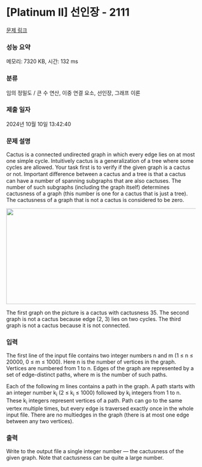 # [Platinum II] 선인장 - 2111 

[문제 링크](https://www.acmicpc.net/problem/2111) 

### 성능 요약

메모리: 7320 KB, 시간: 132 ms

### 분류

임의 정밀도 / 큰 수 연산, 이중 연결 요소, 선인장, 그래프 이론

### 제출 일자

2024년 10월 10일 13:42:40

### 문제 설명

<p>Cactus is a connected undirected graph in which every edge lies on at most one simple cycle. Intuitively cactus is a generalization of a tree where some cycles are allowed. Your task first is to verify if the given graph is a cactus or not. Important diﬀerence between a cactus and a tree is that a cactus can have a number of spanning subgraphs that are also cactuses. The number of such subgraphs (including the graph itself) determines cactusness of a graph (this number is one for a cactus that is just a tree). The cactusness of a graph that is not a cactus is considered to be zero.</p>

<p><img alt="" src="https://www.acmicpc.net/upload/images/cactus.png" style="height:255px; width:563px"></p>

<p>The first graph on the picture is a cactus with cactusness 35. The second graph is not a cactus because edge (2, 3) lies on two cycles. The third graph is not a cactus because it is not connected.</p>

### 입력 

 <p>The first line of the input file contains two integer numbers n and m (1 ≤ n ≤ 20000, 0 ≤ m ≤ 1000). Here n is the number of vertices in the graph. Vertices are numbered from 1 to n. Edges of the graph are represented by a set of edge-distinct paths, where m is the number of such paths.</p>

<p>Each of the following m lines contains a path in the graph. A path starts with an integer number k<sub>i</sub> (2 ≤ k<sub>i</sub> ≤ 1000) followed by k<sub>i</sub> integers from 1 to n. These k<sub>i</sub> integers represent vertices of a path. Path can go to the same vertex multiple times, but every edge is traversed exactly once in the whole input file. There are no multiedges in the graph (there is at most one edge between any two vertices).</p>

### 출력 

 <p>Write to the output file a single integer number — the cactusness of the given graph. Note that cactusness can be quite a large number.</p>

